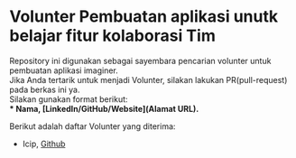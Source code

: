 # Volunter Pembuatan aplikasi unutk belajar fitur kolaborasi Tim
Repository ini digunakan sebagai sayembara pencarian volunter untuk pembuatan aplikasi imaginer.<br>
Jika Anda tertarik untuk menjadi Volunter, silakan lakukan PR(pull-request) pada berkas ini ya.<br>
Silakan gunakan format berikut:<br>
**\* Nama, [LinkedIn/GitHub/Website](Alamat URL).**  

Berikut adalah daftar Volunter yang diterima:
* Icip, [Github](https://github.com/icip-belajar "Kunjungi Github aku ya")
